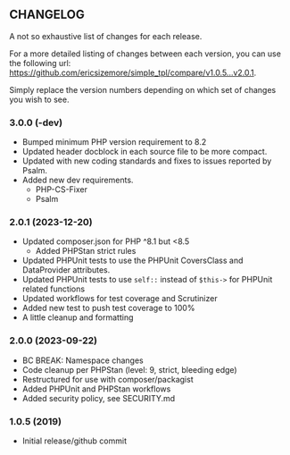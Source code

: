 ## CHANGELOG
A not so exhaustive list of changes for each release.

For a more detailed listing of changes between each version, 
you can use the following url: https://github.com/ericsizemore/simple_tpl/compare/v1.0.5...v2.0.1. 

Simply replace the version numbers depending on which set of changes you wish to see.

### 3.0.0 (-dev)
  * Bumped minimum PHP version requirement to 8.2
  * Updated header docblock in each source file to be more compact.
  * Updated with new coding standards and fixes to issues reported by Psalm.
  * Added new dev requirements.
    * PHP-CS-Fixer
    * Psalm

### 2.0.1 (2023-12-20)
  * Updated composer.json for PHP ^8.1 but <8.5
    * Added PHPStan strict rules
  * Updated PHPUnit tests to use the PHPUnit CoversClass and DataProvider attributes.
  * Updated PHPUnit tests to use `self::` instead of `$this->` for PHPUnit related functions
  * Updated workflows for test coverage and Scrutinizer
  * Added new test to push test coverage to 100%
  * A little cleanup and formatting

### 2.0.0 (2023-09-22)
  * BC BREAK: Namespace changes
  * Code cleanup per PHPStan (level: 9, strict, bleeding edge)
  * Restructured for use with composer/packagist
  * Added PHPUnit and PHPStan workflows
  * Added security policy, see SECURITY.md

### 1.0.5 (2019)

  * Initial release/github commit
